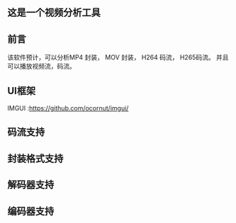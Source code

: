 ## 这是一个视频分析工具
## 前言
该软件预计，可以分析MP4 封装， MOV 封装， H264 码流， H265码流。 并且可以播放视频流，码流。

## UI框架
IMGUI :https://github.com/ocornut/imgui/



## 码流支持

## 封装格式支持



## 解码器支持

## 编码器支持